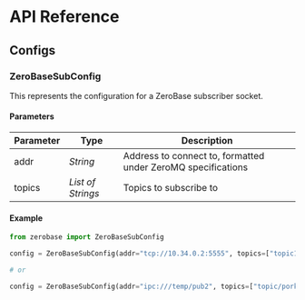 # API Reference

## Configs

### ZeroBaseSubConfig

This represents the configuration for a ZeroBase subscriber socket.

#### Parameters

| Parameter | Type              | Description                                                  |
| --------- | ----------------- | ------------------------------------------------------------ |
| addr      | _String_          | Address to connect to, formatted under ZeroMQ specifications |
| topics    | _List of Strings_ | Topics to subscribe to                                       |

#### Example

```python
from zerobase import ZeroBaseSubConfig

config = ZeroBaseSubConfig(addr="tcp://10.34.0.2:5555", topics=["topic1", "topic2"])

# or

config = ZeroBaseSubConfig(addr="ipc:///temp/pub2", topics=["topic/porkchop", "topic3"])
```
